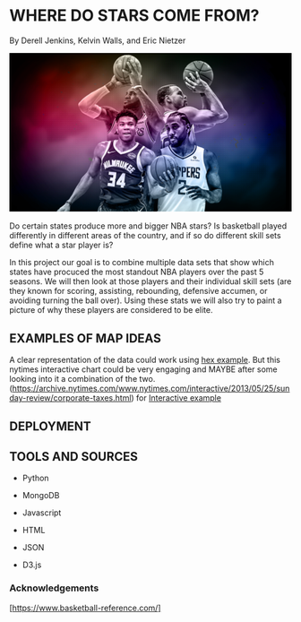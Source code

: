 # WHERE DO STARS COME FROM?
By Derell Jenkins, Kelvin Walls, and Eric Nietzer

![Cover Photo](https://raw.githubusercontent.com/Soup-or-Salad/Project_NBA/main/Images/Stars-1.png)

Do certain states produce more and bigger NBA stars? Is basketball played differently in different areas of the country, and if so do different skill sets define what a star player is?

In this project our goal is to combine multiple data sets that show which states have procuced the most standout NBA players over the past 5 seasons. We will then look at those players and their individual skill sets (are they known for scoring, assisting, rebounding, defensive accumen, or avoiding turning the ball over). Using these stats we will also try to paint a picture of why these players are considered to be elite.

## EXAMPLES OF MAP IDEAS

A clear representation of the data could work using [hex example](https://raw.githubusercontent.com/Soup-or-Salad/Project_NBA/main/Images/Interactive_blob.png). But this nytimes interactive chart could be very engaging and MAYBE after some looking into it a combination of the two.
(https://archive.nytimes.com/www.nytimes.com/interactive/2013/05/25/sunday-review/corporate-taxes.html) for [Interactive example]("Images/Interactive_blob.png")

## DEPLOYMENT


## TOOLS AND SOURCES

* Python 

* MongoDB

* Javascript

* HTML

* JSON

* D3.js 

### Acknowledgements

[https://www.basketball-reference.com/]
